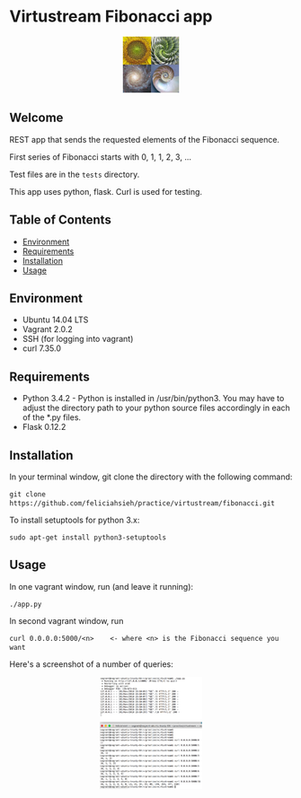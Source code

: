 # Virtustream Fibonacci app

<p align="center"><img src="fibonacci.jpg" style="height:100px" /></p>

## Welcome
REST app that sends the requested elements of the Fibonacci sequence.

First series of Fibonacci starts with 0, 1, 1, 2, 3, ...

Test files are in the ```tests``` directory.

This app uses python, flask. Curl is used for testing.


## Table of Contents
* [Environment](#environment)
* [Requirements](#requirements)
* [Installation](#installation)
* [Usage](#usage)


## Environment
* Ubuntu 14.04 LTS
* Vagrant 2.0.2
* SSH (for logging into vagrant)
* curl 7.35.0


## Requirements
* Python 3.4.2 - Python is installed in /usr/bin/python3. You may have to adjust the directory path to your python source files accordingly in each of the *.py files.
* Flask 0.12.2


## Installation
In your terminal window, git clone the directory with the following command:

```
git clone https://github.com/feliciahsieh/practice/virtustream/fibonacci.git
```

To install setuptools for python 3.x:
```
sudo apt-get install python3-setuptools
```


## Usage
In one vagrant window, run (and leave it running):
```
./app.py
```

In second vagrant window, run
```
curl 0.0.0.0:5000/<n>    <- where <n> is the Fibonacci sequence you want
```

Here's a screenshot of a number of queries:

<p align="center"><img src="webSvcFibonacci.png" style="height:200px" /></p>
